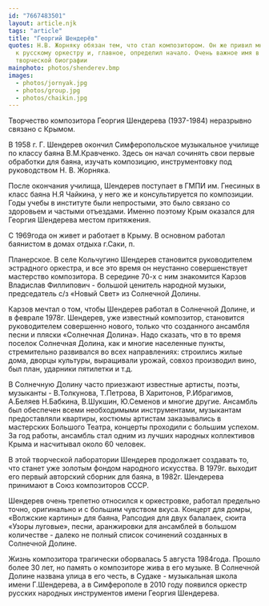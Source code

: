 ```yaml
---
id: "7667483501"
layout: article.njk
tags: "article"
title: "Георгий Шендерёв"
quotes: Н.В. Жорняку обязан тем, что стал композитором. Он же привил мне любовь
  к русскому оркестру и, главное, определил начало. Очень важное имя в моей
  творческой биографии
mainphoto: photos/shenderev.bmp
images:
  - photos/jornyak.jpg
  - photos/group.jpg
  - photos/chaikin.jpg
---
```

Творчество композитора Георгия Шендерева (1937-1984) неразрывно связано с Крымом. 

В 1958 г. Г. Шендерев окончил Симферопольское музыкальное училище по классу баяна В.М.Кравченко. Здесь он начал сочинять свои первые обработки для баяна, изучать композицию, инструментовку под руководством Н. В. Жорняка.

После окончания училища, Шендерев поступает в ГМПИ им. Гнесиных в класс баяна Н.Я Чайкина, у него же и консультируется по композиции. Годы учебы в институте были непростыми, это было связано со здоровьем и частыми отъездами. Именно поэтому Крым оказался для Георгия Шендерева местом притяжения.

С 1969года он живет и работает в Крыму. В основном работал баянистом в домах отдыха г.Саки, п.

Планерское. В селе Кольчугино Шендерев становится руководителем эстрадного оркестра, и все это время он неустанно совершенствует мастерство композитора. В середине 70-х с ним знакомится Карзов Владислав Филлипович - большой ценитель народной музыки, председатель с/з «Новый Свет» из Солнечной Долины.

Карзов мечтал о том, чтобы Шендерев работал в Солнечной Долине, и в феврале 1978г. Шендерев, уже известный композитор, становится руководителем совершенно нового, только что созданного ансамбля песни и пляски «Солнечная Долина». Надо сказать, что в то время поселок Солнечная Долина, как и многие населенные пункты, стремительно развивался во всех направлениях: строились жилые дома, дворцы культуры, выращивали урожай, совхоз производил вино, был план, ударники пятилетки и т.д. 

В Солнечную Долину часто приезжают известные артисты, поэты, музыканты - В.Толкунова, Т.Петрова, В Харитонов, Р.Ибрагимов, А.Беляев Н.Бабкина, В.Шукшин, Ю.Семенов и многие другие. Ансамбль был обеспечен всеми необходимыми инструментами, музыкантам предоставляли квартиры, костюмы артистам заказывались в мастерских Большого Театра, концерты проходили с большим успехом. За год работы, ансамбль стал одним из лучших народных коллективов Крыма и насчитывал около 60 человек. 

В этой творческой лаборатории Шендерев продолжает создавать то, что станет уже золотым фондом народного искусства. В 1979г. выходит его первый авторский сборник для баяна, в 1982г. Шендерева принимают в Союз композиторов СССР. 

Шендерев очень трепетно относился к оркестровке, работал предельно точно, оригинально и с большим чувством вкуса. Концерт для домры, «Волжские картины» для баяна, Рапсодия для двух балалаек, сюита «Узоры луговые», песни, аранжировки для ансамблей в большом количестве - далеко не полный список сочинений созданных в Солнечной Долине.

Жизнь композитора трагически оборвалась 5 августа 1984года. Прошло более 30 лет, но память о композиторе жива в его музыке. В Солнечной Долине названа улица в его честь, в Судаке - музыкальная школа имени Г.Шендерева, а в Симферополе в 2010 году появился оркестр русских народных инструментов имени Георгия Шендерева.